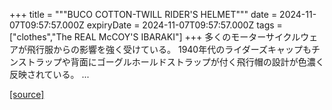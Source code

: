 +++
title = """BUCO COTTON-TWILL RIDER'S HELMET"""
date = 2024-11-07T09:57:57.000Z
expiryDate = 2024-11-07T09:57:57.000Z
tags = ["clothes","The REAL McCOY'S IBARAKI"]
+++
多くのモーターサイクルウェアが飛行服からの影響を強く受けている。 1940年代のライダーズキャップもチンストラップや背面にゴーグルホールドストラップが付く飛行帽の設計が色濃く反映されている。 ...

[[source]](https://the-realmccoys.ocnk.net/product/1471)
